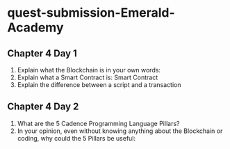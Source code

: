 # quest-submission-Emerald-Academy

## Chapter 4 Day 1

1. Explain what the Blockchain is in your own words:
2. Explain what a Smart Contract is: Smart Contract
3. Explain the difference between a script and a transaction


## Chapter 4 Day 2

1. What are the 5 Cadence Programming Language Pillars?
2. In your opinion, even without knowing anything about the Blockchain or coding, why could the 5 Pillars be useful:
